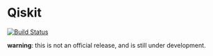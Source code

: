 # Qiskit

[![Build Status](https://travis-ci.com/Roger-luo/Qiskit.jl.svg?branch=master)](https://travis-ci.com/Roger-luo/Qiskit.jl)

**warning**: this is not an official release, and is still under development.